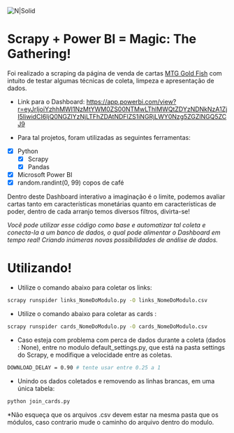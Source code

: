 ![N|Solid](https://i.imgur.com/PvOuhOr.png)

# Scrapy + Power BI = Magic: The Gathering!


Foi realizado a scraping da página de venda de cartas [MTG Gold Fish](https://www.mtggoldfish.com/) com intuito de testar algumas técnicas de coleta, limpeza e apresentação de dados.

- Link para o Dashboard: https://app.powerbi.com/view?r=eyJrIjoiYzhhMWI1NzMtYWM0ZS00NTMwLThlMWQtZDYzNDNkNzA1ZjI5IiwidCI6IjQ0NGZlYzNjLTFhZDAtNDFlZS1iNGRjLWY0Nzg5ZGZlNGQ5ZCJ9

- Para tal projetos, foram utilizadas as seguintes ferramentas:


- [x] Python
	- [x] Scrapy
	- [x] Pandas
- [x] Microsoft Power BI
- [x] random.randint(0, 99) copos de café 

Dentro deste Dashboard interativo a imaginação é o limite, podemos avaliar cartas tanto em características monetárias quanto em características de poder, dentro de cada arranjo temos diversos filtros, divirta-se!

*Você pode utilizar esse código como base e automatizar tal coleta e conecta-la a um banco de dados, o qual pode alimentar o Dashboard em tempo real! Criando inúmeras novas possibilidades de análise de dados.*


# Utilizando!

- Utilize o comando abaixo para coletar os links:
```sh
scrapy runspider links_NomeDoModulo.py -O links_NomeDoModulo.csv
```

- Utilize o comando abaixo para coletar as cards :
```sh
scrapy runspider cards_NomeDoModulo.py -O cards_NomeDoModulo.csv
```
- Caso esteja com problema com perca de dados durante a coleta (dados : None), entre no modulo default_settings.py, que está na pasta settings do Scrapy, e modifique a velocidade entre as coletas.
```sh
DOWNLOAD_DELAY = 0.90 # tente usar entre 0.25 a 1
``` 

- Unindo os dados coletados e removendo as linhas brancas, em uma única tabela:
```sh
python join_cards.py
``` 

*Não esqueça que os arquivos .csv devem estar na mesma pasta que os módulos, caso contrario mude o caminho do arquivo dentro do modulo. 
